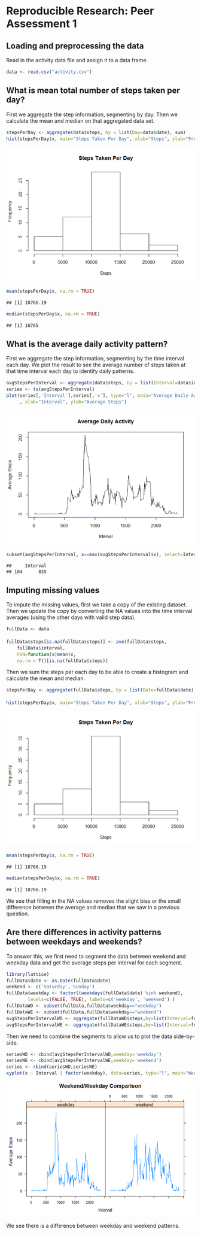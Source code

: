 # Reproducible Research: Peer Assessment 1


## Loading and preprocessing the data
Read in the activity data file and assign it to a data frame.


```r
data <- read.csv("activity.csv")
```


## What is mean total number of steps taken per day?
First we aggregate the step information, segmenting by day. Then we calculate the mean and median on that aggregated data set.


```r
stepsPerDay <- aggregate(data$steps, by = list(Day=data$date), sum)
hist(stepsPerDay$x, main="Steps Taken Per Day", xlab="Steps", ylab="Frequency")
```

![](PA1_template_files/figure-html/unnamed-chunk-2-1.png) 

```r
mean(stepsPerDay$x, na.rm = TRUE)
```

```
## [1] 10766.19
```

```r
median(stepsPerDay$x, na.rm = TRUE)
```

```
## [1] 10765
```


## What is the average daily activity pattern?
First we aggregate the step information, segmenting by the time interval each day. We plot the result to see the average number of steps taken at that time interval each day to identify daily patterns.


```r
avgStepsPerInterval <- aggregate(data$steps, by = list(Interval=data$interval),na.rm=TRUE, mean)
series <- ts(avgStepsPerInterval)
plot(series[,'Interval'],series[,'x'], type="l", main="Average Daily Activity"
     , xlab="Interval", ylab="Average Steps")
```

![](PA1_template_files/figure-html/unnamed-chunk-3-1.png) 

```r
subset(avgStepsPerInterval, x==max(avgStepsPerInterval$x), select=Interval)
```

```
##     Interval
## 104      835
```


## Imputing missing values
To impute the missing values, first we take a copy of the existing dataset. Then we update the copy by converting the NA values into the time interval averages (using the other days with valid step data).

```r
fullData <- data

fullData$steps[is.na(fullData$steps)] <- ave(fullData$steps,
    fullData$interval,
    FUN=function(x)mean(x,
    na.rm = T))[is.na(fullData$steps)]
```

Then we sum the steps per each day to be able to create a histogram and calculate the mean and median. 

```r
stepsPerDay <- aggregate(fullData$steps, by = list(Date=fullData$date),sum)

hist(stepsPerDay$x, main="Steps Taken Per Day", xlab="Steps", ylab="Frequency")
```

![](PA1_template_files/figure-html/unnamed-chunk-5-1.png) 

```r
mean(stepsPerDay$x, na.rm = TRUE)
```

```
## [1] 10766.19
```

```r
median(stepsPerDay$x, na.rm = TRUE)
```

```
## [1] 10766.19
```
We see that filling in the NA values removes the slight bias or the small difference between the average and median that we saw in a previous question.


## Are there differences in activity patterns between weekdays and weekends?
To answer this, we first need to segment the data between weekend and weekday data and get the average steps per interval for each segment.

```r
library(lattice)
fullData$date <- as.Date(fullData$date)
weekend <- c('Saturday','Sunday')
fullData$weekday <- factor((weekdays(fullData$date) %in% weekend), 
        levels=c(FALSE, TRUE), labels=c('weekday', 'weekend') )
fullDataWD <- subset(fullData,fullData$weekday=="weekday")
fullDataWE <- subset(fullData,fullData$weekday=="weekend")
avgStepsPerIntervalWD <- aggregate(fullDataWD$steps,by=list(Interval=fullDataWD$interval), mean)
avgStepsPerIntervalWE <- aggregate(fullDataWE$steps,by=list(Interval=fullDataWE$interval), mean)
```
Then we need to combine the segments to allow us to plot the data side-by-side.

```r
seriesWD <- cbind(avgStepsPerIntervalWD,weekday='weekday')
seriesWE <- cbind(avgStepsPerIntervalWE,weekday='weekend')
series <- rbind(seriesWD,seriesWE)
xyplot(x ~ Interval | factor(weekday), data=series, type="l", main="Weekend/Weekday Comparison", xlab="Interval", ylab="Average Steps")
```

![](PA1_template_files/figure-html/unnamed-chunk-7-1.png) 

We see there is a difference between weekday and weekend patterns.

